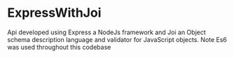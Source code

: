 # ExpressWithJoi
Api developed using Express a NodeJs framework and Joi an Object schema description language and validator for JavaScript objects.
Note Es6 was used throughout this codebase
